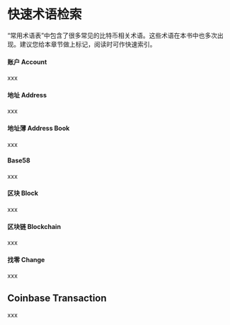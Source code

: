 # 快速术语检索

“常用术语表”中包含了很多常见的比特币相关术语。这些术语在本书中也多次出现。建议您给本章节做上标记，阅读时可作快速索引。

#### 账户 Account

xxx

#### 地址 Address

xxx

#### 地址薄 Address Book

xxx

#### Base58

xxx

#### 区块 Block

xxx

#### 区块链 Blockchain

xxx

#### 找零 Change

xxx

## Coinbase Transaction

xxx





